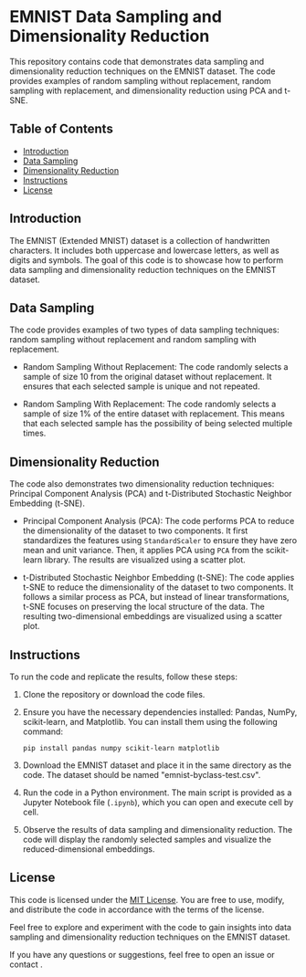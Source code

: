 


# EMNIST Data Sampling and Dimensionality Reduction

This repository contains code that demonstrates data sampling and dimensionality reduction techniques on the EMNIST dataset. The code provides examples of random sampling without replacement, random sampling with replacement, and dimensionality reduction using PCA and t-SNE.

## Table of Contents
- [Introduction](#introduction)
- [Data Sampling](#data-sampling)
- [Dimensionality Reduction](#dimensionality-reduction)
- [Instructions](#instructions)
- [License](#license)

## Introduction
The EMNIST (Extended MNIST) dataset is a collection of handwritten characters. It includes both uppercase and lowercase letters, as well as digits and symbols. The goal of this code is to showcase how to perform data sampling and dimensionality reduction techniques on the EMNIST dataset.

## Data Sampling
The code provides examples of two types of data sampling techniques: random sampling without replacement and random sampling with replacement.

- Random Sampling Without Replacement: The code randomly selects a sample of size 10 from the original dataset without replacement. It ensures that each selected sample is unique and not repeated.

- Random Sampling With Replacement: The code randomly selects a sample of size 1% of the entire dataset with replacement. This means that each selected sample has the possibility of being selected multiple times.

## Dimensionality Reduction
The code also demonstrates two dimensionality reduction techniques: Principal Component Analysis (PCA) and t-Distributed Stochastic Neighbor Embedding (t-SNE).

- Principal Component Analysis (PCA): The code performs PCA to reduce the dimensionality of the dataset to two components. It first standardizes the features using `StandardScaler` to ensure they have zero mean and unit variance. Then, it applies PCA using `PCA` from the scikit-learn library. The results are visualized using a scatter plot.

- t-Distributed Stochastic Neighbor Embedding (t-SNE): The code applies t-SNE to reduce the dimensionality of the dataset to two components. It follows a similar process as PCA, but instead of linear transformations, t-SNE focuses on preserving the local structure of the data. The resulting two-dimensional embeddings are visualized using a scatter plot.

## Instructions
To run the code and replicate the results, follow these steps:

1. Clone the repository or download the code files.

2. Ensure you have the necessary dependencies installed: Pandas, NumPy, scikit-learn, and Matplotlib. You can install them using the following command:
   ```
   pip install pandas numpy scikit-learn matplotlib
   ```

3. Download the EMNIST dataset and place it in the same directory as the code. The dataset should be named "emnist-byclass-test.csv".

4. Run the code in a Python environment. The main script is provided as a Jupyter Notebook file (`.ipynb`), which you can open and execute cell by cell.

5. Observe the results of data sampling and dimensionality reduction. The code will display the randomly selected samples and visualize the reduced-dimensional embeddings.

## License
This code is licensed under the [MIT License](LICENSE). You are free to use, modify, and distribute the code in accordance with the terms of the license.

Feel free to explore and experiment with the code to gain insights into data sampling and dimensionality reduction techniques on the EMNIST dataset.

If you have any questions or suggestions, feel free to open an issue or contact .
